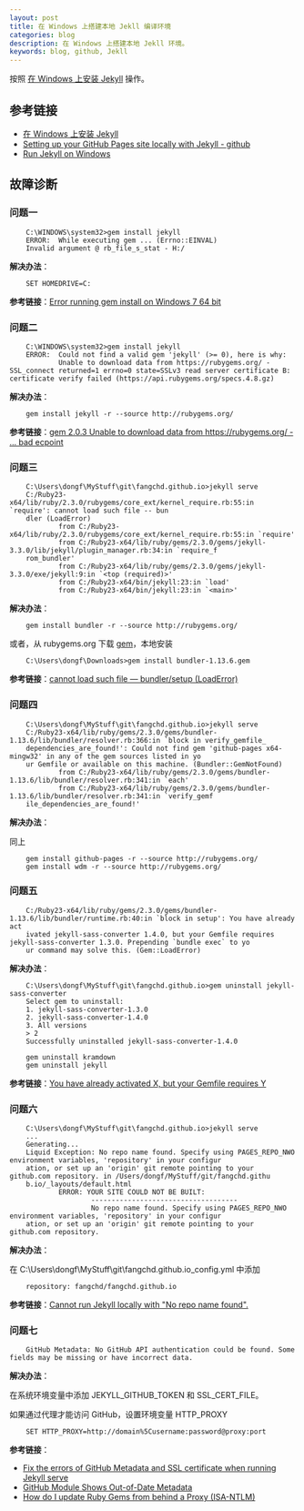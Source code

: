 ```yaml
---
layout: post
title: 在 Windows 上搭建本地 Jekll 编译环境
categories: blog
description: 在 Windows 上搭建本地 Jekll 环境。
keywords: blog, github, Jekll
---
```


按照 [在 Windows 上安装 Jekyll](http://cn.yizeng.me/2013/05/10/setup-jekyll-on-windows/) 操作。  

## 参考链接

* [在 Windows 上安装 Jekyll](http://cn.yizeng.me/2013/05/10/setup-jekyll-on-windows/) 
* [Setting up your GitHub Pages site locally with Jekyll - github](https://help.github.com/articles/setting-up-your-github-pages-site-locally-with-jekyll/)  
* [Run Jekyll on Windows](http://jekyll-windows.juthilo.com/) 

## 故障诊断

### 问题一

        C:\WINDOWS\system32>gem install jekyll
        ERROR:  While executing gem ... (Errno::EINVAL)
        Invalid argument @ rb_file_s_stat - H:/

**解决办法**：

        SET HOMEDRIVE=C:

**参考链接**：[Error running gem install on Windows 7 64 bit](http://stackoverflow.com/questions/4987300/error-running-gem-install-on-windows-7-64-bit)

### 问题二

        C:\WINDOWS\system32>gem install jekyll
        ERROR:  Could not find a valid gem 'jekyll' (>= 0), here is why:
                Unable to download data from https://rubygems.org/ - SSL_connect returned=1 errno=0 state=SSLv3 read server certificate B: certificate verify failed (https://api.rubygems.org/specs.4.8.gz)

**解决办法**：

        gem install jekyll -r --source http://rubygems.org/

**参考链接**：[gem 2.0.3 Unable to download data from https://rubygems.org/ - ... bad ecpoint](https://github.com/rubygems/rubygems/issues/515)

### 问题三 

        C:\Users\dongf\MyStuff\git\fangchd.github.io>jekyll serve                                                     
        C:/Ruby23-x64/lib/ruby/2.3.0/rubygems/core_ext/kernel_require.rb:55:in `require': cannot load such file -- bun
        dler (LoadError)                                                                                              
                from C:/Ruby23-x64/lib/ruby/2.3.0/rubygems/core_ext/kernel_require.rb:55:in `require'                 
                from C:/Ruby23-x64/lib/ruby/gems/2.3.0/gems/jekyll-3.3.0/lib/jekyll/plugin_manager.rb:34:in `require_f
        rom_bundler'                                                                                                  
                from C:/Ruby23-x64/lib/ruby/gems/2.3.0/gems/jekyll-3.3.0/exe/jekyll:9:in `<top (required)>'           
                from C:/Ruby23-x64/bin/jekyll:23:in `load'                                                            
                from C:/Ruby23-x64/bin/jekyll:23:in `<main>'  

**解决办法**：

        gem install bundler -r --source http://rubygems.org/

或者，从 rubygems.org 下载 [gem](https://rubygems.org/gems/bundler)，本地安装

        C:\Users\dongf\Downloads>gem install bundler-1.13.6.gem

**参考链接**：[cannot load such file — bundler/setup (LoadError)](http://stackoverflow.com/questions/19061774/cannot-load-such-file-bundler-setup-loaderror#answer-34575728)

### 问题四

        C:\Users\dongf\MyStuff\git\fangchd.github.io>jekyll serve
        C:/Ruby23-x64/lib/ruby/gems/2.3.0/gems/bundler-1.13.6/lib/bundler/resolver.rb:366:in `block in verify_gemfile_
        dependencies_are_found!': Could not find gem 'github-pages x64-mingw32' in any of the gem sources listed in yo
        ur Gemfile or available on this machine. (Bundler::GemNotFound)
                from C:/Ruby23-x64/lib/ruby/gems/2.3.0/gems/bundler-1.13.6/lib/bundler/resolver.rb:341:in `each'
                from C:/Ruby23-x64/lib/ruby/gems/2.3.0/gems/bundler-1.13.6/lib/bundler/resolver.rb:341:in `verify_gemf
        ile_dependencies_are_found!'

**解决办法**：

同上

        gem install github-pages -r --source http://rubygems.org/
        gem install wdm -r --source http://rubygems.org/

### 问题五

        C:/Ruby23-x64/lib/ruby/gems/2.3.0/gems/bundler-1.13.6/lib/bundler/runtime.rb:40:in `block in setup': You have already act
        ivated jekyll-sass-converter 1.4.0, but your Gemfile requires jekyll-sass-converter 1.3.0. Prepending `bundle exec` to yo
        ur command may solve this. (Gem::LoadError)  

**解决办法**：

        C:\Users\dongf\MyStuff\git\fangchd.github.io>gem uninstall jekyll-sass-converter
        Select gem to uninstall:
        1. jekyll-sass-converter-1.3.0
        2. jekyll-sass-converter-1.4.0
        3. All versions
        > 2
        Successfully uninstalled jekyll-sass-converter-1.4.0  

        gem uninstall kramdown
        gem uninstall jekyll 

**参考链接**：[You have already activated X, but your Gemfile requires Y](http://stackoverflow.com/questions/6317980/you-have-already-activated-x-but-your-gemfile-requires-y)


### 问题六

        C:\Users\dongf\MyStuff\git\fangchd.github.io>jekyll serve
        ...
        Generating...
        Liquid Exception: No repo name found. Specify using PAGES_REPO_NWO environment variables, 'repository' in your configur
        ation, or set up an 'origin' git remote pointing to your github.com repository. in /Users/dongf/MyStuff/git/fangchd.githu
        b.io/_layouts/default.html
                ERROR: YOUR SITE COULD NOT BE BUILT:
                        ------------------------------------
                        No repo name found. Specify using PAGES_REPO_NWO environment variables, 'repository' in your configur
        ation, or set up an 'origin' git remote pointing to your github.com repository.

**解决办法**：

在 C:\Users\dongf\MyStuff\git\fangchd.github.io\_config.yml 中添加

        repository: fangchd/fangchd.github.io

**参考链接**：[Cannot run Jekyll locally with "No repo name found".](https://github.com/jekyll/jekyll/issues/4705#issuecomment-200991736)

### 问题七

        GitHub Metadata: No GitHub API authentication could be found. Some fields may be missing or have incorrect data.

**解决办法**：

在系统环境变量中添加 JEKYLL_GITHUB_TOKEN 和 SSL_CERT_FILE。 

如果通过代理才能访问 GitHub，设置环境变量 HTTP_PROXY

        SET HTTP_PROXY=http://domain%5Cusername:password@proxy:port

**参考链接**：

* [Fix the errors of GitHub Metadata and SSL certificate when running Jekyll serve](https://www.hieule.info/programming/fix-errors-github-metadata-ssl-certificate-running-jekyll-serve/)  
* [GitHub Module Shows Out-of-Date Metadata](https://github.com/DONGChuan/Yummy-Jekyll/issues/6)  
* [How do I update Ruby Gems from behind a Proxy (ISA-NTLM)](http://stackoverflow.com/questions/4418/how-do-i-update-ruby-gems-from-behind-a-proxy-isa-ntlm#answer-4431)
